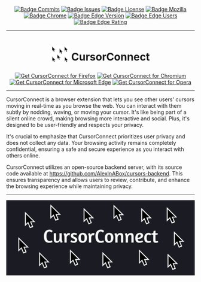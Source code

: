 <div align="center">

[![Badge Commits]][Commit Rate]
[![Badge Issues]][Issues]
[![Badge License]][License]
[![Badge Mozilla]][Mozilla]
[![Badge Chrome]][Chrome]
[![Badge Edge Version]][Edge]
[![Badge Edge Users]][Edge]
[![Badge Edge Rating]][Edge]

</div>

***

<h1 align="center">
<sub>
<img src="https://raw.githubusercontent.com/AlexInABox/CursorConnect/main/promo/icons_full/icon48.png" height="48" width="48">
</sub>
CursorConnect
</h1>

<p align="center">
<a href="https://boinky.click/cursorConnect-f"><img src="https://user-images.githubusercontent.com/585534/107280546-7b9b2a00-6a26-11eb-8f9f-f95932f4bfec.png" alt="Get CursorConnect for Firefox"></a>
<a href="https://boinky.click/cursorConnect-c"><img src="https://user-images.githubusercontent.com/585534/107280622-91a8ea80-6a26-11eb-8d07-77c548b28665.png" alt="Get CursorConnect for Chromium"></a>
<a href="https://boinky.click/cursorConnect-e"><img src="https://user-images.githubusercontent.com/585534/107280673-a5ece780-6a26-11eb-9cc7-9fa9f9f81180.png" alt="Get CursorConnect for Microsoft Edge"></a>
<a href="https://boinky.click/cursorConnect-o"><img src="https://user-images.githubusercontent.com/585534/107280692-ac7b5f00-6a26-11eb-85c7-088926504452.png" alt="Get CursorConnect for Opera"></a>
</p>

***

CursorConnect is a browser extension that lets you see other users' cursors moving in real-time as you browse the web. You can interact with them subtly by nodding, waving, or moving your cursor. It's like being part of a silent online crowd, making browsing more interactive and social. Plus, it's designed to be user-friendly and respects your privacy.

It's crucial to emphasize that CursorConnect prioritizes user privacy and does not collect any data. Your browsing activity remains completely confidential, ensuring a safe and secure experience as you interact with others online.

CursorConnect utilizes an open-source backend server, with its source code available at https://github.com/AlexInABox/cursors-backend. This ensures transparency and allows users to review, contribute, and enhance the browsing experience while maintaining privacy.

***
<img src="https://raw.githubusercontent.com/AlexInABox/CursorConnect/main/promo/promo_tiles/promo_1400x560.png">


<!----------------------------------------------------------------------------->

[Mozilla]: https://boinky.click/cursorConnect-f
[Chrome]: https://boinky.click/cursorConnect-c
[Edge]: https://boinky.click/cursorConnect-e

[License]: LICENSE


<!---------------------------------[ Internal ]-------------------------------->

[Commit Rate]: https://github.com/AlexInABox/CursorConnect/commits/main
[Releases]: https://github.com/AlexInABox/CursorConnect/releases
[Issues]: https://github.com/AlexInABox/CursorConnect/issues


<!----------------------------------[ Badges ]--------------------------------->

[Badge Commits]: https://img.shields.io/github/commit-activity/m/AlexInABox/CursorConnect?label=Commits
[Badge Mozilla]: https://img.shields.io/amo/rating/cursorconnect?label=Firefox
[Badge License]: https://img.shields.io/badge/License-GPLv3-blue.svg
[Badge Chrome]: https://img.shields.io/chrome-web-store/rating/golmpimdjemjkffedbgjflgbcmcdcfnf?label=Chrome
[Badge Edge Version]: https://img.shields.io/badge/dynamic/json?label=edge%20add-on&prefix=v&query=%24.version&url=https%3A%2F%2Fmicrosoftedge.microsoft.com%2Faddons%2Fgetproductdetailsbycrxid%2Fagnjkhpphbbfahegjeeneacaipnjppaa
[Badge Edge Users]: https://img.shields.io/badge/dynamic/json?label=rating&suffix=/5&query=%24.averageRating&url=https%3A%2F%2Fmicrosoftedge.microsoft.com%2Faddons%2Fgetproductdetailsbycrxid%2Fagnjkhpphbbfahegjeeneacaipnjppaa
[Badge Edge Rating]: https://img.shields.io/badge/dynamic/json?label=users&query=%24.activeInstallCount&url=https%3A%2F%2Fmicrosoftedge.microsoft.com%2Faddons%2Fgetproductdetailsbycrxid%2Fagnjkhpphbbfahegjeeneacaipnjppaa
[Badge Issues]: https://img.shields.io/github/issues/AlexInABox/CursorConnect

